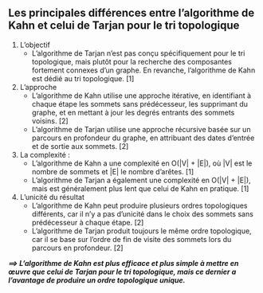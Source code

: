 ## **Les principales différences entre l’algorithme de Kahn et celui de Tarjan pour le tri topologique**
1. L’objectif  
   * L’algorithme de Tarjan n’est pas conçu spécifiquement pour le tri topologique, mais plutôt pour la recherche des composantes fortement connexes d’un graphe. En revanche, l’algorithme de Kahn est dédié au tri topologique. [1]
2. L’approche  
   * L’algorithme de Kahn utilise une approche itérative, en identifiant à chaque étape les sommets sans prédécesseur, les supprimant du graphe, et en mettant à jour les degrés entrants des sommets voisins. [2]
   * L’algorithme de Tarjan utilise une approche récursive basée sur un parcours en profondeur du graphe, en attribuant des dates d’entrée et de sortie aux sommets. [2]
3. La complexité :
   * L’algorithme de Kahn a une complexité en O(|V| + |E|), où |V| est le nombre de sommets et |E| le nombre d’arêtes. [1]
   * L’algorithme de Tarjan a également une complexité en O(|V| + |E|), mais est généralement plus lent que celui de Kahn en pratique. [1]
4. L’unicité du résultat  
   * L’algorithme de Kahn peut produire plusieurs ordres topologiques différents, car il n’y a pas d’unicité dans le choix des sommets sans prédécesseur à chaque étape. [2]
   * L’algorithme de Tarjan produit toujours le même ordre topologique, car il se base sur l’ordre de fin de visite des sommets lors du parcours en profondeur. [2]
 
_**⟹  L’algorithme de Kahn est plus efficace et plus simple à mettre en œuvre que celui de Tarjan pour le tri topologique, mais ce dernier a l’avantage de produire un ordre topologique unique.**_